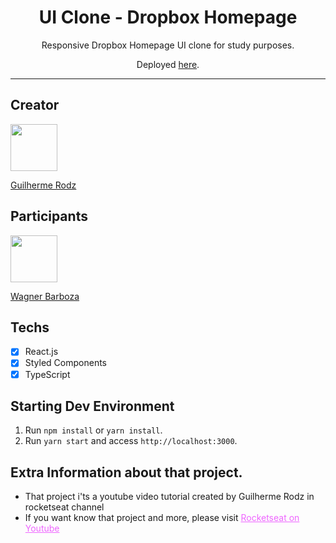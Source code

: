 <h1 align="center">
UI Clone - Dropbox Homepage
</h1>

<p align="center">Responsive Dropbox Homepage UI clone for study purposes.</p>
<p align="center">Deployed <a href="https://rocketseat-clone-dropbox-menu.netlify.app/">here</a>.</p>
<hr>

## Creator

[<img src="https://avatars3.githubusercontent.com/u/10366880?s=460&v=4" width="75px;"/>](https://github.com/guilhermerodz)


[Guilherme Rodz](https://github.com/guilhermerodz)

## Participants

[<img src="https://avatars2.githubusercontent.com/u/66399640?s=460&u=4a8870a51985dcca1e9cc5584e1edabc6fbb9800&v=4" width="75px;"/>](https://github.com/wcfx)


[Wagner Barboza](https://github.com/WCFX)

## Techs

- [x] React.js
- [x] Styled Components
- [x] TypeScript

## Starting Dev Environment

1. Run `npm install` or `yarn install`.<br />
2. Run `yarn start` and access `http://localhost:3000`.<br />

## Extra Information about that project.
- That project i'ts a youtube video tutorial created by Guilherme Rodz in rocketseat channel
- If you want know that project and more, please visit <a style="color: #e6f" href="https://www.youtube.com/channel/UCSfwM5u0Kce6Cce8_S72olg">Rocketseat on Youtube</a>

